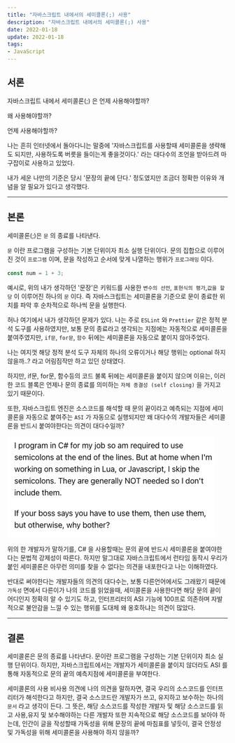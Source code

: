 ```yaml
---
title: "자바스크립트 내에서의 세미콜론(;) 사용"
description: "자바스크립트 내에서의 세미콜론(;) 사용"
date: 2022-01-18
update: 2022-01-18
tags:
- JavaScript
---
```


## 서론

자바스크립트 내에서 세미콜론(;) 은 언제 사용해야할까?

왜 사용해야할까? 

언제 사용해야할까?

나는 흔히 인터넷에서 돌아다니는 말중에 '자바스크립트를 사용할때 
세미콜론을 생략해도 되지만, 사용하도록 버릇을 들이는게 좋을것이다.' 
라는 대다수의 조언을 받아드려 마구잡이로 사용하고 있었다.

내가 세운 나만의 기준은 당시 '문장의 끝에 단다.' 정도였지만 조금더 
정확한 이유와 개념을 알 필요가 있다고 생각했다.

---

## 본론

세미콜론(;)은 `문` 의 종료를 나타낸다. 

`문` 이란 프로그램을 구성하는 기본 단위이자 최소 실행 단위이다. 
문의 집합으로 이루어진 것이 `프로그램` 이며, 문을 작성하고 순서에 맞게
나열하는 행위가 `프로그래밍` 이다.

```javascript
const num = 1 + 3;
```

예시로, 위의 내가 생각하던 '문장'은 키워드를 사용한 `변수의 선언`, `표현식의 평가`,`값을 할당`
이 이루어진 하나의 `문` 이다. 즉 자바스크립트는 세미콜론을 기준으로 문이 종료한 위치를 파악 후 순차적으로 하나씩 문을 실행한다.

허나 여기에서 내가 생각하던 문제가 있다. 나는 주로 `ESLint` 와 `Prettier` 같은 정적 분석 도구를 사용하였지만,
보통 문의 종료라고 생각되는 지점에는 자동적으로 세미콜론을 붙여주였지만, `if문`, `for문`, `함수` 뒤에는 세미콜론을 자동으로 붙이지 않아주었다.

나는 여지껏 해당 정적 분석 도구 자체의 하나의 오류이거나 해당 행위는 optional 하지 않을까..? 라고 어림짐작만 하고 있던 상태였다.

하지만, if문, for문, 함수등의 코드 불록 뒤에는 세미콜론을 붙이지 않으며 이유는, 이러한 코드 블록은 언제나 문의 종료를 의미하는
`자체 종결성 (self closing)` 을 가지고 있기 때문이다.

또한, 자바스크립트 엔진은 소스코드를 해석할 때 문의 끝이라고 예측되는 지점에 세미콜론을 자동으로 붙여주는 
`ASI` 가 자동으로 실행되지만 왜 대다수의 개발자들은 세미콜론을 반드시 붙여야한다는 의견이 대다수일까?

![](.index_images/2c803f76.png)

위의 한 개발자가 말하기를, C# 을 사용할때는 문의 끝에 반드시 세미콜론을 붙여야한다는 문법적 강제성이 따른다.
하지만 말그대로 자바스크립트에서 런타임 동작시 우리가 붙인 세미콜론은 아무런 의미를 찾을 수 없다는 의견을 내포한다고 나는 이해하였다.

반대로 써야한다는 개발자들의 의견의 대다수는, 보통 다른언어에서도 그래왔기 때문에 `가독성` 면에서 다른이가 나의 코드를 읽었을때,
세미콜론을 사용한다면 해당 문의 끝이 어디인지 정확히 알 수 있기도 하고, 인터프리터의 ASI 기능에 100프로 의존하며 자발적으로 불안감을 느낄 수 있는 행위를 
도대체 왜 옹호하냐는 의견이 많았다.

---

## 결론

세미콜론은 문의 종료를 나타낸다. 문이란 프로그램을 구성하는 기본 단위이자 최소 실행 단위이다. 하지만, 자바스크립트에서는
개발자가 세미콜론을 붙이지 않더라도 ASI 를 통해 자동적으로 문의 끝의 예측지점에 세미콜론을 부여한다.

세미콜론의 사용 비사용 의견에 나의 의견을 말하자면, 결국 우리의 소스코드를 인터프리터가 해석한다고 하지만, 결국 소스코드란
개발자가 쓰고, 유지하고 보수하는 하나의 `문서` 라고 생각이 든다. 그 뜻은, 해당 소스코드를 작성한 개발자 및 해당 소스코드를 
읽고 사용,유지 및 보수해야하는 다른 개발자 또한 지속적으로 해당 소스코드를 보아야 하는데, 인간이 글을 작성할때 가독성을 위해 
문장의 끝에 마침표를 넣듯이, 결국 안정성 및 가독성을 위해 세미콜론을 사용해야 하지 않을까?  

